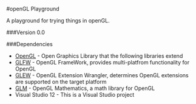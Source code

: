 #openGL Playground

A playground for trying things in openGL.

###Version
0.0

###Dependencies

* [OpenGL] - Open Graphics Library that the following libraries extend
* [GLFW] - OpenGL FrameWork, provides multi-platfrom functionality for OpenGL
* [GLEW] - OpenGL Extension Wrangler, determines OpenGL extensions are supported on the target platform
* [GLM] - OpenGL Mathematics, a math library for OpenGL
* Visual Studio 12 - This is a Visual Studio project

[GLFW]: http://www.glfw.org/
[GLEW]: http://glew.sourceforge.net/
[GLM]: http://glm.g-truc.net/0.9.6/index.html
[OpenGL]: https://www.opengl.org/